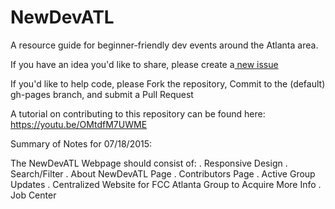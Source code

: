 # NewDevATL
A resource guide for beginner-friendly dev events around the Atlanta area.

If you have an idea you'd like to share, please create a<a href="https://guides.github.com/features/issues/"> new issue </a>

If you'd like to help code, please Fork the repository, Commit to the (default) gh-pages branch, and submit a Pull Request

A tutorial on contributing to this repository can be found here: https://youtu.be/OMtdfM7UWME

Summary of Notes for 07/18/2015: 

The NewDevATL Webpage should consist of: 
. Responsive Design
. Search/Filter 
. About NewDevATL Page
. Contributors Page
. Active Group Updates
. Centralized Website for FCC Atlanta Group to Acquire More Info
. Job Center
